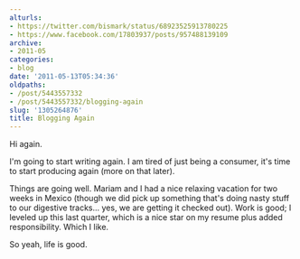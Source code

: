```yaml
---
alturls:
- https://twitter.com/bismark/status/68923525913780225
- https://www.facebook.com/17803937/posts/957488139109
archive:
- 2011-05
categories:
- blog
date: '2011-05-13T05:34:36'
oldpaths:
- /post/5443557332
- /post/5443557332/blogging-again
slug: '1305264876'
title: Blogging Again
---
```


Hi again.

I'm going to start writing again.  I am tired of just being a consumer,
it's time to start producing again (more on that later).

Things are going well.  Mariam and I had a nice relaxing vacation for two
weeks in Mexico (though we did pick up something that's doing nasty stuff
to our digestive tracks... yes, we are getting it checked out).  Work is
good; I leveled up this last quarter, which is a nice star on my resume
plus added responsibility.  Which I like.

So yeah, life is good.
